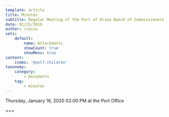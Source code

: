 ```yaml
---
template: article
title: Minutes
subtitle: Regular Meeting of the Port of Alsea Board of Commissioners
date: 01/23/2019
author: /roxie
sets:
    default:
        name: Attachments
        showCount: true
        showMenu: true
content:
    items: '@self.children'
taxonomy:
    category: 
        - Documents
    tag: 
        - minutes
---
```


Thursday, January 16, 2020 02:00 PM at the Port Office

===


